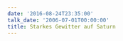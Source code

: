 ```yaml
---
date: '2016-08-24T23:35:00'
talk_date: '2006-07-01T00:00:00'
title: Starkes Gewitter auf Saturn
---
```

